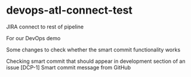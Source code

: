 # devops-atl-connect-test
JIRA connect to rest of pipeline

For our DevOps demo

Some changes to check whether the smart commit functionality works

Checking smart commit that should appear in development section of an issue
[DCP-1] Smart commit message from GitHub
